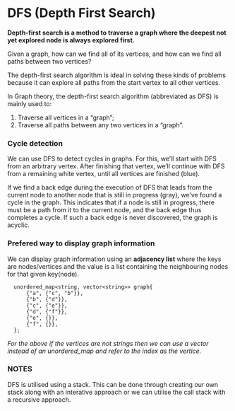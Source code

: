 # DFS (Depth First Search)

__Depth-first search is a method to traverse a graph where the deepest not yet explored node is always explored first.__

Given a graph, how can we find all of its vertices, and how can we find all paths between two vertices?

The depth-first search algorithm is ideal in solving these kinds of problems because it can explore all paths from the start vertex to all other vertices. 

In Graph theory, the depth-first search algorithm (abbreviated as DFS) is mainly used to:

1. Traverse all vertices in a “graph”;
2. Traverse all paths between any two vertices in a “graph”.

### Cycle detection
We can use DFS to detect cycles in graphs. For this, we’ll start with DFS from an arbitrary vertex. After finishing that vertex, we’ll continue with DFS from a remaining white vertex, until all vertices are finished (blue).

If we find a back edge during the execution of DFS that leads from the current node to another node that is still in progress (gray), we’ve found a cycle in the graph. This indicates that if a node is still in progress, there must be a path from it to the current node, and the back edge thus completes a cycle. If such a back edge is never discovered, the graph is acyclic.

### Prefered way to display graph information
We can display graph information using an __adjacency list__ where
the keys are nodes/vertices and the value is a list containing the neighbouring nodes for that given key(node).
```
  unordered_map<string, vector<string>> graph{
      {"a", {"c", "b"}},
      {"b", {"d"}},
      {"c", {"e"}},
      {"d", {"f"}},
      {"e", {}},
      {"f", {}},
  };
```
_For the above if the vertices are not strings then we can use a vector instead of an unordered_map and refer to the index as the vertice._ 

### NOTES
DFS is utilised using a stack. This can be done through creating our own stack along with an interative approach or we can utilise the call stack with a recursive approach.

